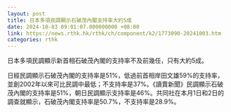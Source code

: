 ```yaml
---
layout: post
title: 日本多項民調顯示石破茂內閣支持率大約5成
date: 2024-10-03 09:01:07.000000000 +08:00
link: https://news.rthk.hk/rthk/ch/component/k2/1773090-20241003.htm
categories: rthk
---
```


日本多項民調顯示新首相石破茂內閣的支持率不及前幾任，只有大約5成。

日經民調顯示石破茂內閣的支持率是51%，低過前首相岸田文雄59%的支持率，並創2002年以來可比民調中最低；不支持率是37%。《讀賣新聞》民調顯示石破茂內閣的支持率是51%，朝日民調顯示支持率是46%。共同社在本月1日和2日的調查就顯示，石破茂內閣支持率是50.7%，不支持率是28.9%。
